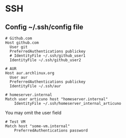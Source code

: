 # SSH

## Config ~/.ssh/config file

```
# Github.com
Host github.com
  User git
  PreferredAuthentications publickey
  # IdentityFile ~/.ssh/github_user1
  IdentityFile ~/.ssh/github_user2
```

```
# AUR
Host aur.archlinux.org
  User aur
  PreferredAuthentications publickey
  IdentityFile ~/.ssh/aur
```

```
# homeserver.internal
Match user articuno host "homeserver.internal"
    IdentityFile ~/.ssh/homeserver_internal_articuno

```

You may omit the user field
```
# Test VM
Match host "some-vm.internal"
    PreferredAuthentications password

```


